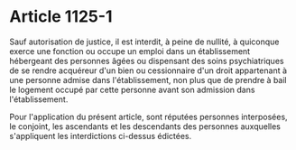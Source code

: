 # Article 1125-1

Sauf autorisation de justice, il est interdit, à peine de nullité, à quiconque exerce une fonction ou occupe un emploi dans un établissement hébergeant des personnes âgées ou dispensant des soins psychiatriques de se rendre acquéreur d'un bien ou cessionnaire d'un droit appartenant à une personne admise dans l'établissement, non plus que de prendre à bail le logement occupé par cette personne avant son admission dans l'établissement.

Pour l'application du présent article, sont réputées personnes interposées, le conjoint, les ascendants et les descendants des personnes auxquelles s'appliquent les interdictions ci-dessus édictées.
